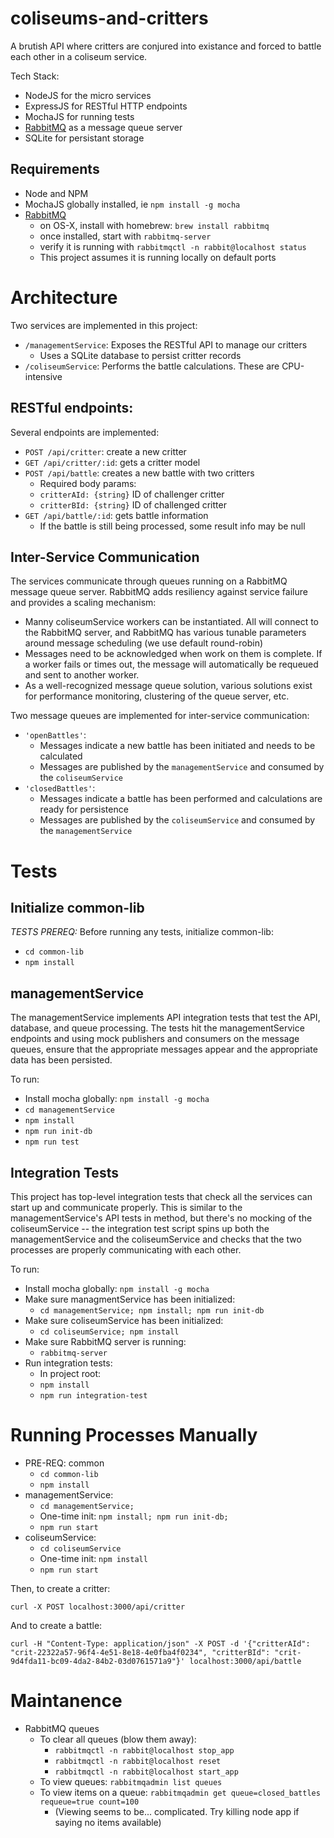 # coliseums-and-critters

A brutish API where critters are conjured into existance and forced to battle each other in a coliseum service.
   
Tech Stack:
- NodeJS for the micro services
- ExpressJS for RESTful HTTP endpoints
- MochaJS for running tests
- [RabbitMQ](https://www.rabbitmq.com) as a message queue server 
- SQLite for persistant storage

## Requirements
- Node and NPM
- MochaJS globally installed, ie `npm install -g mocha`
- [RabbitMQ](https://www.rabbitmq.com)
  - on OS-X, install with homebrew: `brew install rabbitmq`
  - once installed, start with `rabbitmq-server`
  - verify it is running with `rabbitmqctl -n rabbit@localhost status`
  - This project assumes it is running locally on default ports
  
# Architecture

Two services are implemented in this project:
- `/managementService`: Exposes the RESTful API to manage our critters
  - Uses a SQLite database to persist critter records
- `/coliseumService`: Performs the battle calculations.  These are CPU-intensive

## RESTful endpoints:
Several endpoints are implemented:
- `POST /api/critter`: create a new critter
- `GET /api/critter/:id`: gets a critter model
- `POST /api/battle`: creates a new battle with two critters
  - Required body params:
  - `critterAId: {string}` ID of challenger critter
  - `critterBId: {string}` ID of challenged critter
- `GET /api/battle/:id`: gets battle information
  - If the battle is still being processed, some result info may be null


## Inter-Service Communication

The services communicate through queues running on a RabbitMQ message queue server.
RabbitMQ adds resiliency against service failure and provides a scaling mechanism:
- Manny coliseumService workers can be instantiated.  All will connect to the RabbitMQ
  server, and RabbitMQ has various tunable parameters around message scheduling (we use 
  default round-robin)
- Messages need to be acknowledged when work on them is complete.  If a worker fails or times out,
  the message will automatically be requeued and sent to another worker.
- As a well-recognized message queue solution, various solutions exist for performance monitoring,
  clustering of the queue server, etc.
  
Two message queues are implemented for inter-service communication:
- `'openBattles'`: 
  - Messages indicate a new battle has been initiated and needs to be calculated
  - Messages are published by the `managementService` and consumed by the `coliseumService`
- `'closedBattles'`:
  - Messages indicate a battle has been performed and calculations are ready for persistence
  - Messages are published by the `coliseumService` and consumed by the `managementService`
  
# Tests
## Initialize common-lib
*TESTS PREREQ:* Before running any tests, initialize common-lib:
- `cd common-lib`
- `npm install`
  
## managementService
The managementService implements API integration tests that test the API, database, and queue processing.
 The tests hit the managementService endpoints and using mock publishers and consumers on the message queues,
 ensure that the appropriate messages appear and the appropriate data has been persisted.
 
To run:
- Install mocha globally: `npm install -g mocha`
- `cd managementService`
- `npm install`
- `npm run init-db`
- `npm run test`

## Integration Tests
This project has top-level integration tests that check all the services can start up and communicate properly.
This is similar to the managementService's API tests in method, but there's no mocking of the coliseumService -- 
the integration test script spins up both the managementService and the coliseumService and checks that the two
processes are properly communicating with each other.

To run:
- Install mocha globally: `npm install -g mocha`
- Make sure managmentService has been initialized:
  - `cd managementService; npm install; npm run init-db`
- Make sure coliseumService has been initialized:
  - `cd coliseumService; npm install`
- Make sure RabbitMQ server is running:
  - `rabbitmq-server`
- Run integration tests:
  - In project root:
  - `npm install`
  - `npm run integration-test`
  
# Running Processes Manually
- PRE-REQ: common
  - `cd common-lib`
  - `npm install`
- managementService:
  - `cd managementService;`
  - One-time init: `npm install; npm run init-db;`
  - `npm run start`
- coliseumService:
  - `cd coliseumService`
  - One-time init: `npm install`
  - `npm run start`
  
Then, to create a critter:

`curl -X POST localhost:3000/api/critter`

And to create a battle:

`curl -H "Content-Type: application/json" -X POST -d '{"critterAId": "crit-22322a57-96f4-4e51-8e18-4e0fba4f0234", "critterBId": "crit-9d4fda11-bc09-4da2-84b2-03d0761571a9"}' localhost:3000/api/battle`
  
# Maintanence 
- RabbitMQ queues
  - To clear all queues (blow them away):
    - `rabbitmqctl -n rabbit@localhost stop_app`
    - `rabbitmqctl -n rabbit@localhost reset`
    - `rabbitmqctl -n rabbit@localhost start_app`
  - To view queues: `rabbitmqadmin list queues`
  - To view items on a queue: `rabbitmqadmin get queue=closed_battles requeue=true count=100`
    - (Viewing seems to be... complicated.  Try killing node app if saying no items available)
    
